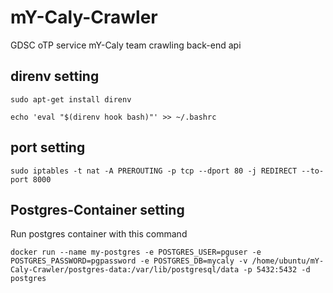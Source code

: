 # mY-Caly-Crawler
GDSC oTP service mY-Caly team crawling back-end api

## direnv setting
```
sudo apt-get install direnv

echo 'eval "$(direnv hook bash)"' >> ~/.bashrc
```

## port setting
```
sudo iptables -t nat -A PREROUTING -p tcp --dport 80 -j REDIRECT --to-port 8000
```

## Postgres-Container setting
Run postgres container with this command
```
docker run --name my-postgres -e POSTGRES_USER=pguser -e POSTGRES_PASSWORD=pgpassword -e POSTGRES_DB=mycaly -v /home/ubuntu/mY-Caly-Crawler/postgres-data:/var/lib/postgresql/data -p 5432:5432 -d postgres
```